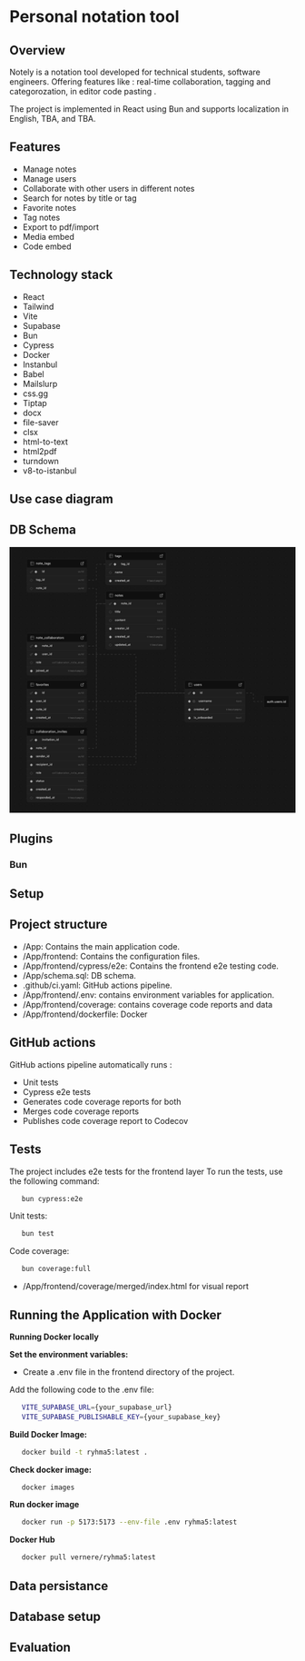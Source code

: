 # Personal notation tool

## Overview
Notely is a notation tool developed for technical students, software engineers. Offering features like : real-time collaboration, tagging and categorozation, in editor code pasting .

The project is implemented in React using Bun and supports localization in English, TBA, and TBA.
## Features
- Manage notes
- Manage users
- Collaborate with other users in different notes
- Search for notes by title or tag
- Favorite notes
- Tag notes 
- Export to pdf/import
- Media embed
- Code embed

## Technology stack
- React
- Tailwind
- Vite
- Supabase
- Bun
- Cypress
- Docker
- Instanbul
- Babel
- Mailslurp
- css.gg
- Tiptap
- docx
- file-saver
- clsx
- html-to-text
- html2pdf
- turndown
- v8-to-istanbul

## Use case diagram

## DB Schema
![alt text](/resources/image.jpg)
## Plugins

### Bun

## Setup

## Project structure
- /App: Contains the main application code.
- /App/frontend: Contains the configuration files.
- /App/frontend/cypress/e2e: Contains the frontend e2e testing code.
- /App/schema.sql: DB schema.
- .github/ci.yaml: GitHub actions pipeline.
- /App/frontend/.env: contains environment variables for application.
- /App/frontend/coverage: contains coverage code reports and data
- /App/frontend/dockerfile: Docker


## GitHub actions
GitHub actions pipeline automatically runs :
- Unit tests
- Cypress e2e tests
- Generates code coverage reports for both
- Merges code coverage reports
- Publishes code coverage report to Codecov

## Tests
The project includes e2e tests for the frontend layer To run the tests, use the following command:
   ```sh
      bun cypress:e2e
```
Unit tests:
   ```sh
      bun test
```
Code coverage:
   ```sh
      bun coverage:full
```
- /App/frontend/coverage/merged/index.html for visual report

## Running the Application with Docker
**Running Docker locally**

**Set the environment variables:**

- Create a .env file in the frontend directory of the project.

Add the following code to the .env file:
```sh
   VITE_SUPABASE_URL={your_supabase_url}
   VITE_SUPABASE_PUBLISHABLE_KEY={your_supabase_key}
```

**Build Docker Image:**
   
   ```sh
      docker build -t ryhma5:latest .
   ```
**Check docker image:**
   
   ```sh
      docker images
   ```

**Run docker image**

   ```sh
      docker run -p 5173:5173 --env-file .env ryhma5:latest
   ```

**Docker Hub**
   
   ```sh
      docker pull vernere/ryhma5:latest
   ```

## Data persistance

## Database setup

## Evaluation

